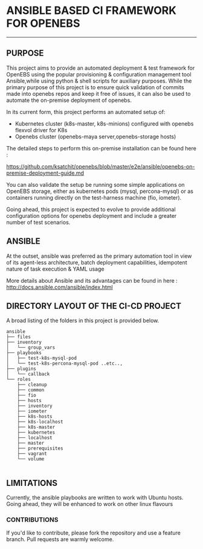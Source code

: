 # ANSIBLE BASED CI FRAMEWORK FOR OPENEBS
----------------------------------------

## PURPOSE

This project aims to provide an automated deployment & test framework for OpenEBS using the popular provisioning & 
configuration management tool Ansible,while using python & shell scripts for auxiliary purposes. While the primary 
purpose of this project is to ensure quick validation of commits made into openebs repos and keep it free of issues,
it can also be used to automate the on-premise deployment of openebs. 

In its current form, this project performs an automated setup of:

- Kubernetes cluster (k8s-master, k8s-minions) configured with openebs flexvol driver for K8s
- Openebs cluster (openebs-maya server,openebs-storage hosts)

The detailed steps to perform this on-premise installation can be found here : 

https://github.com/ksatchit/openebs/blob/master/e2e/ansible/openebs-on-premise-deployment-guide.md

You can also validate the setup be running some simple applications on OpenEBS storage, either as kubernetes pods 
(mysql, percona-mysql) or as containers running directly on the test-harness machine (fio, iometer).

Going ahead, this project is expected to evolve to provide additional configuration options for openebs deployment 
and include a greater number of test scenarios.

## ANSIBLE

At the outset, ansible was preferred as the primary automation tool in view of its agent-less architecture, batch 
deployment capabilities, idempotent nature of task execution & YAML usage

More details about Ansible and its advantages can be found in here : http://docs.ansible.com/ansible/index.html

## DIRECTORY LAYOUT OF THE CI-CD PROJECT

A broad listing of the folders in this project is provided below. 

```
ansible
├── files
├── inventory
│   └── group_vars
├── playbooks
│   ├── test-k8s-mysql-pod
│   └── test-k8s-percona-mysql-pod ..etc..,
├── plugins
│   └── callback
└── roles
    ├── cleanup
    ├── common
    ├── fio
    ├── hosts
    ├── inventory
    ├── iometer
    ├── k8s-hosts
    ├── k8s-localhost
    ├── k8s-master
    ├── kubernetes
    ├── localhost
    ├── master
    ├── prerequisites
    ├── vagrant
    └── volume
  
```
## LIMITATIONS

Currently, the ansible playbooks are written to work with Ubuntu hosts. Going ahead, they will be enhanced to work on 
other linux flavours 

### CONTRIBUTIONS

If you'd like to contribute, please fork the repository and use a feature branch. Pull requests are warmly welcome.













